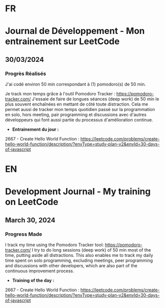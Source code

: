 # FR

# Journal de Développement - Mon entrainement sur LeetCode

## 30/03/2024

### Progrès Réalisés

J'ai codé environ 50 min correspondant à (1) pomodoro(s) de 50 min.

Je track mon temps grâce à l'outil Pomodoro Tracker : https://pomodoro-tracker.com/
J'essaie de faire de longues séances (deep work) de 50 min le plus souvent enchaînées en mettant de côté toute distraction.
Cela me permet aussi de tracker mon temps quotidien passé sur la programmation en solo, hors meeting, pair programming et discussions avec d'autres développeurs qui font aussi partie du processus d'amélioration continue.

- **Entrainement du jour :**

2667 - Create Hello World Function : https://leetcode.com/problems/create-hello-world-function/description/?envType=study-plan-v2&envId=30-days-of-javascript

# EN

# Development Journal - My training on LeetCode

## March 30, 2024

### Progress Made

I track my time using the Pomodoro Tracker tool: https://pomodoro-tracker.com/
I try to do long sessions (deep work) of 50 min most of the time, putting aside all distractions.
This also enables me to track my daily time spent on solo programming, excluding meetings, peer programming and discussions with other developers, which are also part of the continuous improvement process.

- **Training of the day :**

2667 - Create Hello World Function : https://leetcode.com/problems/create-hello-world-function/description/?envType=study-plan-v2&envId=30-days-of-javascript
